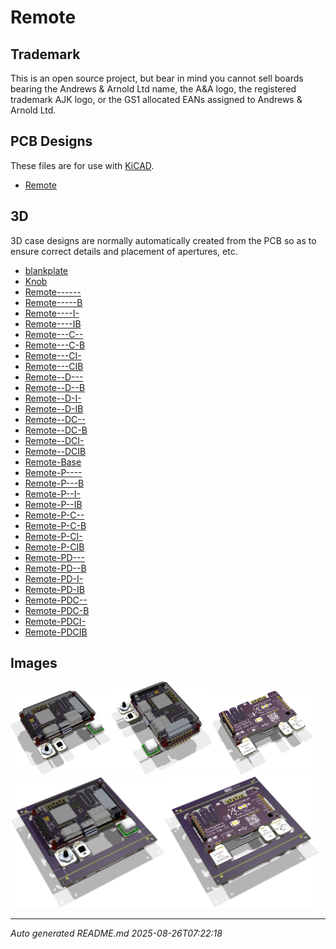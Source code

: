 # Remote

## Trademark

This is an open source project, but bear in mind you cannot sell boards bearing the Andrews & Arnold Ltd name, the A&A logo, the registered trademark AJK logo, or the GS1 allocated EANs assigned to Andrews & Arnold Ltd.

## PCB Designs

These files are for use with [KiCAD](https://www.kicad.org).

- [Remote](Remote.kicad_pro)
## 3D

3D case designs are normally automatically created from the PCB so as to ensure correct details and placement of apertures, etc.

- [blankplate](blankplate.stl)
- [Knob](Knob.stl)
- [Remote------](Remote------.stl)
- [Remote-----B](Remote-----B.stl)
- [Remote----I-](Remote----I-.stl)
- [Remote----IB](Remote----IB.stl)
- [Remote---C--](Remote---C--.stl)
- [Remote---C-B](Remote---C-B.stl)
- [Remote---CI-](Remote---CI-.stl)
- [Remote---CIB](Remote---CIB.stl)
- [Remote--D---](Remote--D---.stl)
- [Remote--D--B](Remote--D--B.stl)
- [Remote--D-I-](Remote--D-I-.stl)
- [Remote--D-IB](Remote--D-IB.stl)
- [Remote--DC--](Remote--DC--.stl)
- [Remote--DC-B](Remote--DC-B.stl)
- [Remote--DCI-](Remote--DCI-.stl)
- [Remote--DCIB](Remote--DCIB.stl)
- [Remote-Base](Remote-Base.stl)
- [Remote-P----](Remote-P----.stl)
- [Remote-P---B](Remote-P---B.stl)
- [Remote-P--I-](Remote-P--I-.stl)
- [Remote-P--IB](Remote-P--IB.stl)
- [Remote-P-C--](Remote-P-C--.stl)
- [Remote-P-C-B](Remote-P-C-B.stl)
- [Remote-P-CI-](Remote-P-CI-.stl)
- [Remote-P-CIB](Remote-P-CIB.stl)
- [Remote-PD---](Remote-PD---.stl)
- [Remote-PD--B](Remote-PD--B.stl)
- [Remote-PD-I-](Remote-PD-I-.stl)
- [Remote-PD-IB](Remote-PD-IB.stl)
- [Remote-PDC--](Remote-PDC--.stl)
- [Remote-PDC-B](Remote-PDC-B.stl)
- [Remote-PDCI-](Remote-PDCI-.stl)
- [Remote-PDCIB](Remote-PDCIB.stl)

## Images

<img src='Remote.png' width=32%><img src='Remote-90.png' width=32%><img src='Remote-bottom.png' width=32%>
<img src='Remote-panel.png' width=49%><img src='Remote-panel-bottom.png' width=49%>

---

*Auto generated README.md 2025-08-26T07:22:18*
